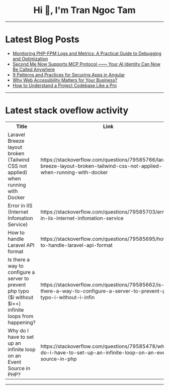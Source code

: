 <h1 align="center">Hi 👋, I'm Tran Ngoc Tam</h1>

---

# Latest Blog Posts 
<!-- BLOG-POST-LIST:START -->
- [Monitoring PHP-FPM Logs and Metrics: A Practical Guide to Debugging and Optimization](https://dev.to/olivia_madison_b0ad7090ad/monitoring-php-fpm-logs-and-metrics-a-practical-guide-to-debugging-and-optimization-45nc)
- [Second Me Now Supports MCP Protocol —— Your AI Identity Can Now Be Called Anywhere](https://dev.to/secondme/second-me-now-supports-mcp-protocol-your-ai-identity-can-now-be-called-anywhere-5348)
- [9 Patterns and Practices for Securing Apps in Angular](https://dev.to/artem_turlenko/securing-angular-applications-best-practices-patterns-5ca9)
- [Why Web Accessibility Matters for Your Business?](https://dev.to/aeldata/why-web-accessibility-matters-for-your-business-3gm7)
- [How to Understand a Project Codebase Like a Pro](https://dev.to/kristiyanvelkov/how-to-understand-a-project-codebase-like-a-pro-45kl)
<!-- BLOG-POST-LIST:END -->

---

# Latest stack oveflow activity
<table>
  <tr><th>Title</th><th>Link</th></tr>
  <!-- STACKOVERFLOW:START --><tr><td>Laravel Breeze layout broken &lpar;Tailwind CSS not applied&rpar; when running with Docker</td><td>https://stackoverflow.com/questions/79585766/laravel-breeze-layout-broken-tailwind-css-not-applied-when-running-with-docker</td></tr><tr><td>Error in IIS &lpar;Internet Infomation Service&rpar;</td><td>https://stackoverflow.com/questions/79585703/error-in-iis-internet-infomation-service</td></tr><tr><td>How to handle Laravel API format</td><td>https://stackoverflow.com/questions/79585695/how-to-handle-laravel-api-format</td></tr><tr><td>Is there a way to configure a server to prevent php typo &lpar;$i without $i++&rpar; infinite loops from happening?</td><td>https://stackoverflow.com/questions/79585662/is-there-a-way-to-configure-a-server-to-prevent-php-typo-i-without-i-infin</td></tr><tr><td>Why do I have to set up an infinite loop on an Event Source in PHP?</td><td>https://stackoverflow.com/questions/79585478/why-do-i-have-to-set-up-an-infinite-loop-on-an-event-source-in-php</td></tr><!-- STACKOVERFLOW:END -->
</table>

---


